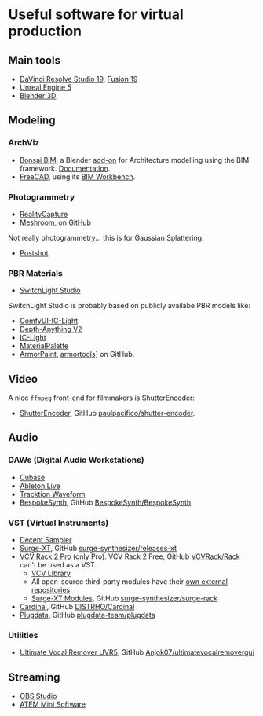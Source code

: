 # Useful software for virtual production

## Main tools

* <a href="https://www.blackmagicdesign.com/products/davinciresolve/studio" target="_blank">DaVinci Resolve Studio 19</a>, <a href="https://www.blackmagicdesign.com/products/fusion" target="_blank">Fusion 19</a>
* <a href="https://www.unrealengine.com/en-US/download" target="_blank">Unreal Engine 5</a>
* <a href="https://www.blender.org/download/" target="_blank">Blender 3D</a>

## Modeling

### ArchViz

* <a href="https://bonsaibim.org/" target="_blank">Bonsai BIM</a>, a Blender <a href="https://extensions.blender.org/add-ons/bonsai/" target="_blank">add-on</a> for Architecture modelling using the BIM framework. <a href="https://docs.bonsaibim.org/" target="_blank">Documentation</a>.
* <a href="https://www.freecad.org/" target="_blank">FreeCAD</a>, using its <a href="https://wiki.freecad.org/BIM_Workbench" target="_blank">BIM Workbench</a>.

### Photogrammetry

* <a href="https://www.capturingreality.com/" target="_blank">RealityCapture</a>
* <a href="https://alicevision.org/#meshroom" target="_blank">Meshroom</a>, on <a href="https://github.com/alicevision/Meshroom" target="_blank">GitHub</a>

Not really photogrammetry... this is for Gaussian Splattering:
* <a href="https://www.jawset.com/" target="_blank">Postshot</a>

### PBR Materials

* <a href="https://www.beeble.ai/download" target="_blank">SwitchLight Studio</a>

SwitchLight Studio is probably based on publicly availabe PBR models like:
* <a href="https://github.com/kijai/ComfyUI-IC-Light" target="_blank">ComfyUI-IC-Light</a>
* <a href="https://github.com/DepthAnything/Depth-Anything-V2" target="_blank">Depth-Anything V2</a>
* <a href="https://github.com/lllyasviel/IC-Light" target="_blank">IC-Light</a>
* <a href="https://github.com/astra-vision/MaterialPalette" target="_blank">MaterialPalette</a>
* <a href="https://armorpaint.org/" target="_blank">ArmorPaint</a>, <a href="https://github.com/armory3d/armortools" target="_blank">armortools]</a> on GitHub.

## Video

A nice `ffmpeg` front-end for filmmakers is ShutterEncoder:
* <a href="https://www.shutterencoder.com/" target="_blank">ShutterEncoder</a>, GitHub <a href="https://github.com/paulpacifico/shutter-encoder" target="_blank">paulpacifico/shutter-encoder</a>.

## Audio

### DAWs (Digital Audio Workstations)

* <a href="https://www.steinberg.net/cubase/" target="_blank">[Cubase]()</a>
* <a href="https://www.ableton.com/en/live/" target="_blank">[Ableton Live]()</a>
* <a href="https://www.tracktion.com/products/waveform-free" target="_blank">[Tracktion Waveform]()</a>
* <a href="https://www.bespokesynth.com/" target="_blank">BespokeSynth</a>, GitHub <a href="https://github.com/BespokeSynth/BespokeSynth" target="_blank">BespokeSynth/BespokeSynth</a>

### VST (Virtual Instruments)

* <a href="https://www.decentsamples.com/product/decent-sampler-plugin/" target="_blank">Decent Sampler</a>
* <a href="https://surge-synthesizer.github.io/" target="_blank">Surge-XT</a>, GitHub <a href="https://github.com/surge-synthesizer/releases-xt/releases" target="_blank">surge-synthesizer/releases-xt</a>
* <a href="https://vcvrack.com/Rack" target="_blank">VCV Rack 2 Pro</a> (only Pro). VCV Rack 2 Free, GitHub <a href="https://github.com/VCVRack/Rack" target="_blank">VCVRack/Rack</a> can't be used as a VST.
  + <a href="https://library.vcvrack.com/" target="_blank">VCV Library</a>
  + All open-source third-party modules have their <a href="https://github.com/VCVRack/library/tree/v2/repos" target="_blank">own external repositories</a>
  + <a href="https://surge-synthesizer.github.io/rack_xt_manual/" target="_blank">Surge-XT Modules</a>, GitHub <a href="https://github.com/surge-synthesizer/surge-rack" target="_blank">surge-synthesizer/surge-rack</a>
* <a href="https://cardinal.kx.studio/" target="_blank">Cardinal</a>, GitHub <a href="https://github.com/DISTRHO/Cardinal" target="_blank">DISTRHO/Cardinal</a>
* <a href="https://plugdata.org/" target="_blank">Plugdata</a>, GitHub <a href="https://github.com/plugdata-team/plugdata" target="_blank">plugdata-team/plugdata</a>

### Utilities

* <a href="https://ultimatevocalremover.com/" target="_blank">Ultimate Vocal Remover UVR5</a>, GitHub <a href="https://github.com/Anjok07/ultimatevocalremovergui" target="_blank">Anjok07/ultimatevocalremovergui</a>

## Streaming

* <a href="https://obsproject.com/" target="_blank">OBS Studio</a>
* <a href="https://www.blackmagicdesign.com/products/atemmini/software" target="_blank">ATEM Mini Software</a>
